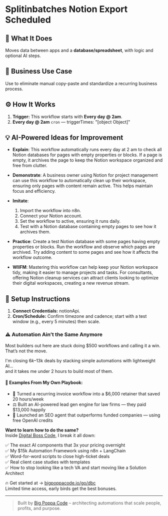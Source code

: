 # Splitinbatches Notion Export Scheduled
## 🚀 What It Does
Moves data between apps and a **database/spreadsheet**, with logic and optional AI steps.

## 💼 Business Use Case
Use to eliminate manual copy-paste and standardize a recurring business process.

## ⚙️ How It Works
1. **Trigger:** This workflow starts with **Every day @ 2am**.
2. **Every day @ 2am** `cron` — triggerTimes: "[object Object]"

## 💡 AI-Powered Ideas for Improvement
- **Explain**: This workflow automatically runs every day at 2 am to check all Notion databases for pages with empty properties or blocks. If a page is empty, it archives the page to keep the Notion workspace organized and free from clutter.

- **Demonstrate**: A business owner using Notion for project management can use this workflow to automatically clean up their workspace, ensuring only pages with content remain active. This helps maintain focus and efficiency.

- **Imitate**: 
  1. Import the workflow into n8n.
  2. Connect your Notion account.
  3. Set the workflow to active, ensuring it runs daily.
  4. Test with a Notion database containing empty pages to see how it archives them.

- **Practice**: Create a test Notion database with some pages having empty properties or blocks. Run the workflow and observe which pages are archived. Try adding content to some pages and see how it affects the workflow outcome.

- **WIIFM**: Mastering this workflow can help keep your Notion workspace tidy, making it easier to manage projects and tasks. For consultants, offering Notion cleanup services can attract clients looking to optimize their digital workspaces, creating a new revenue stream.

## 🔧 Setup Instructions
1. **Connect Credentials:** notionApi.
2. **Cron/Schedule:** Confirm timezone and cadence; start with a test window (e.g., every 5 minutes) then scale.

### ⚠️ Automation Ain’t the Same Anymore

Most builders out here are stuck doing $500 workflows and calling it a win.  
That’s not the move.  

I'm closing $6k–$13k deals by stacking simple automations with lightweight AI...  
and it takes me under 2 hours to build most of them.

#### 🧠 Examples From My Own Playbook:
- 🔁 Turned a recurring invoice workflow into a $6,000 retainer that saved 20 hours/week  
- ⚖️ Built an AI-powered lead gen engine for law firms — they paid $13,000 happily  
- 🚀 Launched an SEO agent that outperforms funded companies — using free OpenAI credits  

**Want to learn how to do the same?**  
Inside [Digital Boss Code](https://bigpoppacode.io/go/dbc), I break it all down:

✅ The exact AI components that 3x your pricing overnight  
✅ My $15k Automation Framework using n8n + LangChain  
✅ Word-for-word scripts to close high-ticket deals  
✅ Real client case studies with templates  
✅ How to stop looking like a tech VA and start moving like a Solution Architect  

🔥 Get started at → [bigpoppacode.io/go/dbc](https://bigpoppacode.io/go/dbc)  
Limited time access, early birds get the best bonuses.

---
> Built by [Big Poppa Code](https://bigpoppacode.io) – architecting automations that scale people, profits, and purpose.

